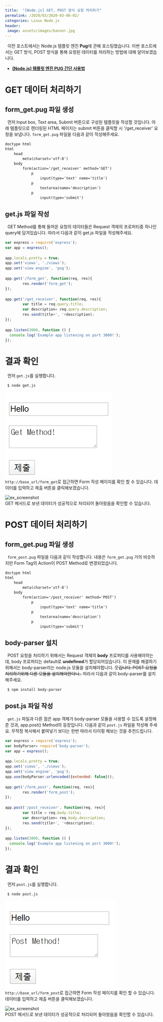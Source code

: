 ```yaml
---
title:  "[Node.js] GET, POST 방식 요청 처리하기"
permalink: /2020/03/2020-03-06-02/
categories: Linux Node.js
header:
 image: assets/images/banner.jpg
---
```


&nbsp; 이전 포스트에서는 Node.js 템플릿 엔진 **Pug**에 관해 포스팅했습니다. 이번 포스트에서는 GET 방식, POST 방식을 통해 요청된 데이터를 처리하는 방법에 대해 알아보겠습니다.  
- **[[Node.js] 템플릿 엔진 PUG 간단 사용법](https://jerry901.github.io/2020/03/2020-03-06-01/)**

# GET 데이터 처리하기

## form_get.pug 파일 생성
&nbsp; 먼저 Input box, Text area, Submit 버튼으로 구성된 템플릿을 작성할 것입니다. 아래 템플릿으로 렌더링된 HTML 페이지는 submit 버튼을 클릭할 시 '/get_receiver' 요청을 보냅니다.
```form_get.pug``` 파일을 다음과 같이 작성해주세요. 
```
doctype html
html
    head
        meta(charset='utf-8')
    body
        form(action='/get_receiver' method='GET')
            p
                input(type='text' name='title')
            p
                textarea(name='description')
            p
                input(type='submit')
```

## get.js 파일 작성
&nbsp; GET Method를 통해 들어온 요청의 데이터들은 Request 객체의 프로퍼티중 하나인 query에 담겨있습니다. 따라서 다음과 같이 get.js 파일을 작성해주세요.
```js
var express = require('express');
var app = express();

app.locals.pretty = true;
app.set('views', './views');
app.set('view engine', 'pug');

app.get('/form_get', function(req, res){ 
        res.render('form_get'); 
});

app.get('/get_receiver', function(req, res){ 
        var title = req.query.title; 
        var description= req.query.description;
        res.send(title+', '+description);
});

app.listen(3000, function () {
  console.log('Example app listening on port 3000!');
});
```

# 결과 확인
&nbsp; 먼저 ```get.js```를 실행합니다.  
```bash
 $ node get.js
```  

![ex_screenshot](/assets/images/2020-03-04/2020-03-06-02-get-req.png)  
```http://base_url/form_get```로 접근하면 Form 작성 페이지를 확인 할 수 있습니다. 데이터를 입력하고 제출 버튼을 클릭해보겠습니다.  
  
    
![ex_screenshot](/assets/images/2020-03-04/2020-03-06-02-get-res.png)  
GET 메서드로 보낸 데이터가 성공적으로 처리되어 돌아왔음을 확인할 수 있습니다.


# POST 데이터 처리하기

## form_get.pug 파일 생성
&nbsp; ```form_post.pug``` 파일을 다음과 같이 작성합니다. 내용은 ```form_get.pug``` 거의 비슷하지만 Form Tag의 Action이 POST Method로 변경되었습니다.
```
doctype html
html
    head
        meta(charset='utf-8')
    body
        form(action='/post_receiver' method='POST')
            p
                input(type='text' name='title')
            p
                textarea(name='description')
            p
                input(type='submit')
```
## body-parser 설치
&nbsp; POST 요청을 처리하기 위해서는 Request 객체의 **body** 프로퍼티를 사용해야하는데, body 프로퍼티는 default로 **undefined**가 할당되어있습니다. 이 문제를 해결하기 위해서는 body-parser라는 node.js 모듈을 설치해야합니다. ~~웃깁니다. POST 요청을 처리하기위해 다른 모듈을 설치해야한다니..~~ 따라서 다음과 같이 body-parser를 설치해주세요.
```bash
 $ npm install body-parser
```
## post.js 파일 작성
&nbsp; ```get.js``` 파일과 다른 점은 app 객체가 body-parser 모듈을 사용할 수 있도록 설정해준 것과, app.post() Method의 등장입니다. 다음과 같이 ```post.js``` 파일을 작성해 주세요. 무작정 복사해서 붙여넣기 보다는 한번 따라서 타이핑 해보는 것을 추천드립니다. 
```js
var express = require('express');
var bodyParser= require('body-parser');
var app = express();

app.locals.pretty = true;
app.set('views', './views');
app.set('view engine', 'pug');
app.use(bodyParser.urlencoded({extended: false}));

app.get('/form_post', function(req, res){
        res.render('form_post');
});

app.post('/post_receiver', function(req, res){
        var title = req.body.title;
        var description= req.body.description;
        res.send(title+', '+description);
});

app.listen(3000, function () {
  console.log('Example app listening on port 3000!');
});
```

# 결과 확인
&nbsp; 먼저 ```post.js```를 실행합니다.  
```bash
 $ node post.js
```  
![ex_screenshot](/assets/images/2020-03-04/2020-03-06-02-post-req.png)  
```http://base_url/form_post```로 접근하면 Form 작성 페이지를 확인 할 수 있습니다. 데이터를 입력하고 제출 버튼을 클릭해보겠습니다.  
  
    
![ex_screenshot](/assets/images/2020-03-04/2020-03-06-02-post-res.png)  
POST 메서드로 보낸 데이터가 성공적으로 처리되어 돌아왔음을 확인할 수 있습니다.

